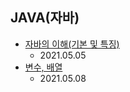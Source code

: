JAVA(자바)
-------------------------------------------------------------------------------------------
+ [자바의 이해(기본 및 특징)](https://develaniper-devpage.tistory.com/48?category=479024)
  * 2021.05.05
+ [변수, 배열](https://develaniper-devpage.tistory.com/60)
  * 2021.05.08
